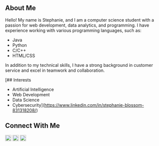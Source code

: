 ## About Me
Hello! My name is Stephanie, and I am a computer science student with a passion for web development, data analytics, and programming. I have experience working with various programming languages, such as:

- Java
- Python
- C/C++
- HTML/CSS

In addition to my technical skills, I have a strong background in customer service and excel in teamwork and collaboration.


[## Interests

- Artificial Intelligence
- Web Development
- Data Science
- Cybersecurity](https://www.linkedin.com/in/stephanie-blossom-831318208/)

## Connect With Me

[<img src="https://cdn-icons-png.flaticon.com/512/174/174857.png" alt="LinkedIn" width="20" height="20">](https://www.linkedin.com/in/stephanie-blossom-831318208/)
[<img src="https://upload.wikimedia.org/wikipedia/commons/thumb/a/a5/Instagram_icon.png/2048px-Instagram_icon.png" alt="Instagram" width="20" height="20">](https://instargam.com/stephaniecblossom?igshid=NTc4MTIwNjQ2YQ==)
[<img src="https://cdn-icons-png.flaticon.com/512/2463/2463068.png" alt="Website" width="20" height="20">](https://stephanieblossom.w3spaces.com/)
